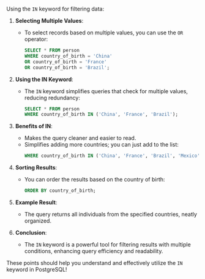 Using the `IN` keyword for filtering data:

1. **Selecting Multiple Values**:
   - To select records based on multiple values, you can use the `OR` operator:
     ```sql
     SELECT * FROM person 
     WHERE country_of_birth = 'China' 
     OR country_of_birth = 'France' 
     OR country_of_birth = 'Brazil';
     ```

2. **Using the IN Keyword**:
   - The `IN` keyword simplifies queries that check for multiple values, reducing redundancy:
     ```sql
     SELECT * FROM person 
     WHERE country_of_birth IN ('China', 'France', 'Brazil');
     ```

3. **Benefits of IN**:
   - Makes the query cleaner and easier to read.
   - Simplifies adding more countries; you can just add to the list:
     ```sql
     WHERE country_of_birth IN ('China', 'France', 'Brazil', 'Mexico', 'Portugal', 'Niger');
     ```

4. **Sorting Results**:
   - You can order the results based on the country of birth:
     ```sql
     ORDER BY country_of_birth;
     ```

5. **Example Result**:
   - The query returns all individuals from the specified countries, neatly organized.

6. **Conclusion**:
   - The `IN` keyword is a powerful tool for filtering results with multiple conditions, enhancing query efficiency and readability.

These points should help you understand and effectively utilize the `IN` keyword in PostgreSQL!